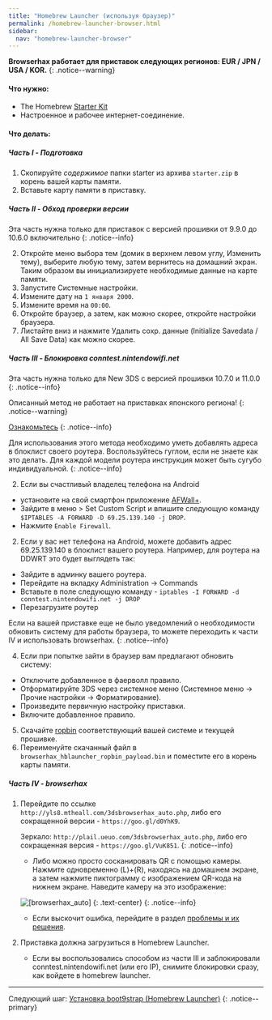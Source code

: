 ```yaml
---
title: "Homebrew Launcher (используя браузер)"
permalink: /homebrew-launcher-browser.html
sidebar:
  nav: "homebrew-launcher-browser"
---
```


**Browserhax работает для приставок следующих регионов:  EUR / JPN / USA / KOR.**
{: .notice--warning}

#### <a name="what_need" />Что нужно: 
+ The Homebrew [Starter Kit](http://smealum.github.io/ninjhax2/starter.zip)
+ Настроенное и рабочее интернет-соединение. 

#### <a name="instructions" />Что делать:

##### <a name="part1" />Часть I -  Подготовка

1. Скопируйте _содержимое_ папки starter из архива `starter.zip` в корень вашей карты памяти.   
2. Вставьте карту памяти в приставку.

##### <a name="part2" />Часть II -  Обход проверки версии

Эта часть нужна только для приставок с версией прошивки от 9.9.0 до 10.6.0 включительно
{: .notice--info}

2. Откройте меню выбора тем (домик в верхнем левом углу, Изменить тему), выберите любую тему, затем вернитесь на домашний экран. Таким образом вы инициализируете необходимые данные на карте памяти. 
3. Запустите Системные настройки.
4. Измените дату на `1 января 2000`.
5. Измените время на `00:00`.
6. Откройте браузер, а затем, как можно скорее, откройте настройки браузера.
7. Листайте вниз и нажмите Удалить сохр. данные (Initialize Savedata / All Save Data) как можно скорее. 

##### <a name="part3" />Часть III - Блокировка conntest.nintendowifi.net

Эта часть нужна только для New 3DS с версией прошивки 10.7.0 и 11.0.0
{: .notice--info}

Описанный метод не работает на приставках японского региона!
{: .notice--warning}

[Ознакомьтесь](https://github.com/Plailect/Guide/issues/684)
{: .notice--info}

Для использования этого метода необходимо уметь добавлять адреса в блоклист своего роутера. Воспользуйтесь гуглом, если не знаете как это делать. Для каждой модели роутера инструкция может быть сугубо индивидуальной. 
{: .notice--info}

2. Если вы счастливый владелец телефона на Android
  + установите на свой смартфон приложение [AFWall+](https://play.google.com/store/apps/details?id=dev.ukanth.ufirewall&hl=ru).
  + Зайдите в меню > Set Custom Script и впишите следующую команду `$IPTABLES -A FORWARD -D 69.25.139.140 -j DROP`.
  + Нажмите `Enable Firewall`.
2. Если у вас нет телефона на Android, можете добавить адрес 69.25.139.140 в блоклист вашего роутера. Например, для роутера на DDWRT это будет выглядеть так: 
  + Зайдите в админку вашего роутера.
  + Перейдите на вкладку Administration -> Commands
  + Вставьте в поле следующую команду - `iptables -I FORWARD -d conntest.nintendowifi.net -j DROP`
  + Перезагрузите роутер
  
Если на вашей приставке еще не было уведомлений о необходимости обновить систему для работы браузера, то можете переходить к части IV и использовать browserhax. 
{: .notice--info}

4. Если при попытке зайти в браузер вам предлагают обновить систему: 
  + Отключите добавленное в фаерволл правило.
  + Отформатируйте 3DS через системное меню (Системное меню -> Прочие настройки -> Форматирование).
  + Произведите первичную настройку приставки.
  + Включите добавленное правило.
5. Скачайте [ropbin](https://smealum.github.io/3ds/#otherapp) соответствующий вашей системе и текущей прошивке. 
6. Переименуйте скачанный файл в `browserhax_hblauncher_ropbin_payload.bin` и поместите его в корень карты памяти. 

##### <a name="part4" />Часть IV -  browserhax

1. Перейдите по ссылке `http://yls8.mtheall.com/3dsbrowserhax_auto.php`, либо его сокращенной  версии - `https://goo.gl/d0YhK9`.

	Зеркало: `http://plail.ueuo.com/3dsbrowserhax_auto.php`, либо его сокращенная  версия - `https://goo.gl/VuK851`.
	{: .notice--info}

	+ Либо можно просто сосканировать QR с помощью камеры. Нажмите одновременно (L)+(R), находясь на домашнем экране, а затем нажмите пиктограмму с изображением QR-кода на нижнем экране. Наведите камеру на это изображение:<br>
	
    ![[browserhax_auto]](http://yls8.mtheall.com/3dsbrowserhax_auto_qrcode.png)
	{: .text-center}
    {: .notice--info}

	+ Если выскочит ошибка, перейдите в раздел [проблемы и их решения](troubleshooting#ts_browser).
1. Приставка должна загрузиться в Homebrew Launcher.
	+ Если вы воспользовались способом из части III и заблокировали conntest.nintendowifi.net (или его IP), снимите блокировки сразу, как войдете в homebrew launcher.
	
___

Следующий шаг: [Установка boot9strap (Homebrew Launcher)](installing-boot9strap-homebrew-launcher)
{: .notice--primary}

